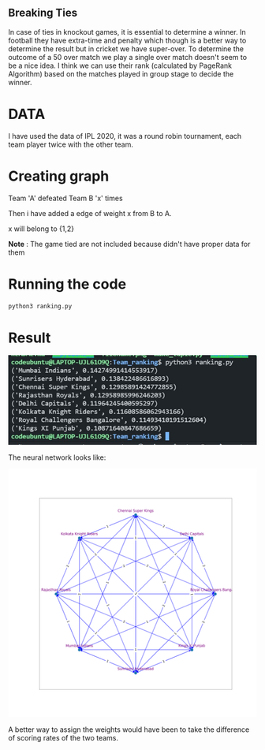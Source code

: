 ## Breaking Ties

In case of ties in knockout games, it is essential to determine a winner. In football they have extra-time and penalty which though is a better way to determine the result but in cricket we have super-over. To determine the outcome of a 50 over match we play a single over match doesn't seem to be a nice idea. I think we can use their rank (calculated by PageRank Algorithm) based on the matches played in group stage to decide the winner.

# DATA

I have used the data of IPL 2020, it was a round robin tournament, each team player twice with the other team.

# Creating graph

Team 'A' defeated Team B 'x' times

Then i have added a edge of weight x from B to A.

x will belong to {1,2}

**Note** : The game tied are not included because didn't have proper data for them

# Running the code

```sh
python3 ranking.py
```

# Result

<img src="output.jpg">

The neural network looks like:

<img src="filename.png">

A better way to assign the weights would have been to take the difference of scoring rates of the two teams.

